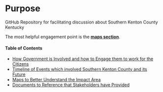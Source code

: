 # Purpose 
GitHub Repository for facilitating discussion about Southern Kenton County Kentucky

The most helpful engagement point is the [**maps section**](/maps/README.md). 


#### Table of Contents

- [How Government is Involved and how to Engage them to work for the Citizens](/government/README.md)  
- [Timeline of Events which involved Southern Kenton County and its Future](/timeline/README.md)
- [Maps to Better Understand the Impact Area](/maps/README.md)  
- [Documents to Reference that Stakeholders have Provided](/documents_archive/README.md)  
